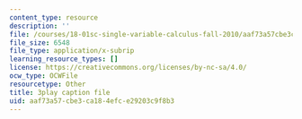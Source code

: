 ```yaml
---
content_type: resource
description: ''
file: /courses/18-01sc-single-variable-calculus-fall-2010/aaf73a57cbe3ca184efce29203c9f8b3_D7nf7pKddwM.srt
file_size: 6548
file_type: application/x-subrip
learning_resource_types: []
license: https://creativecommons.org/licenses/by-nc-sa/4.0/
ocw_type: OCWFile
resourcetype: Other
title: 3play caption file
uid: aaf73a57-cbe3-ca18-4efc-e29203c9f8b3
---
```


